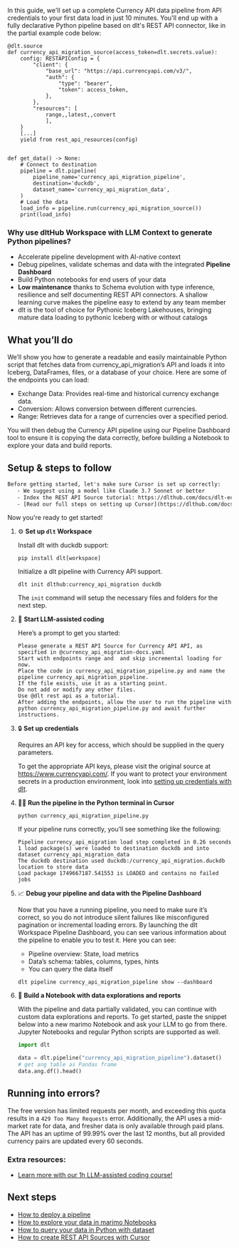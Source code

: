 In this guide, we'll set up a complete Currency API data pipeline from API credentials to your first data load in just 10 minutes. You'll end up with a fully declarative Python pipeline based on dlt's REST API connector, like in the partial example code below:

```python-outcome
@dlt.source
def currency_api_migration_source(access_token=dlt.secrets.value):
    config: RESTAPIConfig = {
        "client": {
            "base_url": "https://api.currencyapi.com/v3/",
            "auth": {
                "type": "bearer",
                "token": access_token,
            },
        },
        "resources": [
            range,,latest,,convert
            ],
    }
    [...]
    yield from rest_api_resources(config)


def get_data() -> None:
    # Connect to destination
    pipeline = dlt.pipeline(
        pipeline_name='currency_api_migration_pipeline',
        destination='duckdb',
        dataset_name='currency_api_migration_data', 
    )
    # Load the data
    load_info = pipeline.run(currency_api_migration_source())
    print(load_info) 
```

### Why use dltHub Workspace with LLM Context to generate Python pipelines?

- Accelerate pipeline development with AI-native context
- Debug pipelines, validate schemas and data with the integrated **Pipeline Dashboard**
- Build Python notebooks for end users of your data
- **Low maintenance** thanks to Schema evolution with type inference, resilience and self documenting REST API connectors. A shallow learning curve makes the pipeline easy to extend by any team member
- dlt is the tool of choice for Pythonic Iceberg Lakehouses, bringing mature data loading to pythonic Iceberg with or without catalogs

## What you’ll do

We’ll show you how to generate a readable and easily maintainable Python script that fetches data from currency_api_migration’s API and loads it into Iceberg, DataFrames, files, or a database of your choice. Here are some of the endpoints you can load:

- Exchange Data: Provides real-time and historical currency exchange data.
- Conversion: Allows conversion between different currencies.
- Range: Retrieves data for a range of currencies over a specified period.

You will then debug the Currency API pipeline using our Pipeline Dashboard tool to ensure it is copying the data correctly, before building a Notebook to explore your data and build reports.

## Setup & steps to follow

```default
Before getting started, let's make sure Cursor is set up correctly:
   - We suggest using a model like Claude 3.7 Sonnet or better
   - Index the REST API Source tutorial: https://dlthub.com/docs/dlt-ecosystem/verified-sources/rest_api/ and add it to context as **@dlt rest api**
   - [Read our full steps on setting up Cursor](https://dlthub.com/docs/dlt-ecosystem/llm-tooling/cursor-restapi#23-configuring-cursor-with-documentation)
```

Now you're ready to get started!

1. ⚙️ **Set up `dlt` Workspace**
    
    Install dlt with duckdb support:
    ```shell
    pip install dlt[workspace]
    ```

    Initialize a dlt pipeline with Currency API support.
    ```shell
    dlt init dlthub:currency_api_migration duckdb
    ```

    The `init` command will setup the necessary files and folders for the next step.
    
2. 🤠 **Start LLM-assisted coding**
    
    Here’s a prompt to get you started:
    
    ```prompt
    Please generate a REST API Source for Currency API API, as specified in @currency_api_migration-docs.yaml 
    Start with endpoints range and  and skip incremental loading for now. 
    Place the code in currency_api_migration_pipeline.py and name the pipeline currency_api_migration_pipeline. 
    If the file exists, use it as a starting point. 
    Do not add or modify any other files. 
    Use @dlt rest api as a tutorial. 
    After adding the endpoints, allow the user to run the pipeline with python currency_api_migration_pipeline.py and await further instructions.
    ```

    
3. 🔒 **Set up credentials** 
    
    Requires an API key for access, which should be supplied in the query parameters.
    
    To get the appropriate API keys, please visit the original source at https://www.currencyapi.com/.
    If you want to protect your environment secrets in a production environment, look into [setting up credentials with dlt](https://dlthub.com/docs/walkthroughs/add_credentials).
    
4. 🏃‍♀️ **Run the pipeline in the Python terminal in Cursor**
    
    ```shell
    python currency_api_migration_pipeline.py
    ```
    
    If your pipeline runs correctly, you’ll see something like the following:
    
    ```shell
    Pipeline currency_api_migration load step completed in 0.26 seconds
    1 load package(s) were loaded to destination duckdb and into dataset currency_api_migration_data
    The duckdb destination used duckdb:/currency_api_migration.duckdb location to store data
    Load package 1749667187.541553 is LOADED and contains no failed jobs
    ```
    
5. 📈 **Debug your pipeline and data with the Pipeline Dashboard**

    Now that you have a running pipeline, you need to make sure it’s correct, so you do not introduce silent failures like misconfigured pagination or incremental loading errors. By launching the dlt Workspace Pipeline Dashboard, you can see various information about the pipeline to enable you to test it. Here you can see:
    - Pipeline overview: State, load metrics
    - Data’s schema: tables, columns, types, hints
    - You can query the data itself
    
    ```shell
    dlt pipeline currency_api_migration_pipeline show --dashboard
    ```
    
6. 🐍 **Build a Notebook with data explorations and reports**

    With the pipeline and data partially validated, you can continue with custom data explorations and reports. To get started, paste the snippet below into a new marimo Notebook and ask your LLM to go from there. Jupyter Notebooks and regular Python scripts are supported as well.

    
    ```python
    import dlt

   data = dlt.pipeline("currency_api_migration_pipeline").dataset()
   # get ang table as Pandas frame
   data.ang.df().head()
    ```

## Running into errors?

The free version has limited requests per month, and exceeding this quota results in a `429 Too Many Requests` error. Additionally, the API uses a mid-market rate for data, and fresher data is only available through paid plans. The API has an uptime of 99.99% over the last 12 months, but all provided currency pairs are updated every 60 seconds.

### Extra resources:

- [Learn more with our 1h LLM-assisted coding course!](https://www.youtube.com/watch?v=GGid70rnJuM)

## Next steps

- [How to deploy a pipeline](https://dlthub.com/docs/walkthroughs/deploy-a-pipeline)
- [How to explore your data in marimo Notebooks](https://dlthub.com/docs/general-usage/dataset-access/marimo)
- [How to query your data in Python with dataset](https://dlthub.com/docs/general-usage/dataset-access/dataset)
- [How to create REST API Sources with Cursor](https://dlthub.com/docs/dlt-ecosystem/llm-tooling/cursor-restapi)